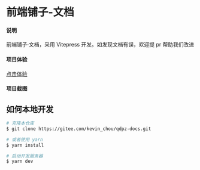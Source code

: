 # 前端铺子-文档

#### 说明
前端铺子·文档，采用 Vitepress 开发。如发现文档有误，欢迎提 pr 帮助我们改进

#### 项目体验
 [点击体验](http://qdpz.zhoukaiwen.com)

#### 项目截图
<!-- <img src="https://zhoukaiwen.com/img/qdpz/1.png" width="100%" />
<img src="https://zhoukaiwen.com/img/qdpz/2.png" width="100%" />
<img src="https://zhoukaiwen.com/img/qdpz/3.png" width="100%" />
<img src="https://zhoukaiwen.com/img/qdpz/4.png" width="100%" />
<img src="https://zhoukaiwen.com/img/qdpz/5.png" width="100%" /> -->


## 如何本地开发
```bash
# 克隆本仓库
$ git clone https://gitee.com/kevin_chou/qdpz-docs.git

# 或者使用 yarn
$ yarn install

# 启动开发服务器
$ yarn dev
```
